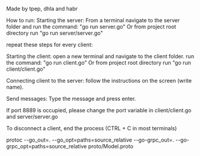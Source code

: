 Made by tpep, dhla and habr

How to run:
Starting the server:
From a terminal navigate to the server folder and run the command: "go run server.go"
Or from project root directory run "go run server/server.go"

repeat these steps for every client:

Starting the client:
open a new terminal and navigate to the client folder. run the command: "go run client.go"
Or from project root directory run "go run client/client.go"

Connecting client to the server:
follow the instructions on the screen (write name).

Send messages:
Type the message and press enter.

If port 8889 is occupied, please change the port variable in client/client.go and server/server.go

To disconnect a client, end the process (CTRL + C in most terminals)


protoc --go_out=. --go_opt=paths=source_relative --go-grpc_out=. --go-grpc_opt=paths=source_relative proto/Model.proto

